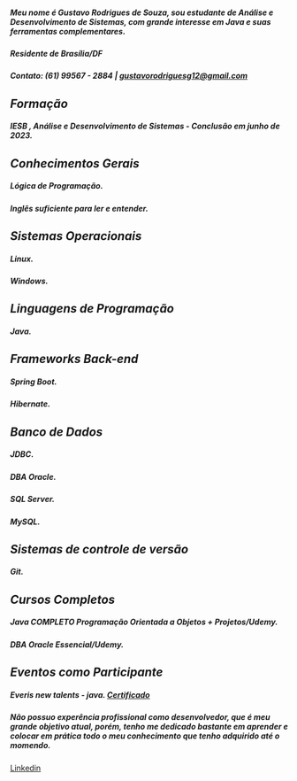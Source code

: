 ##### Meu nome é Gustavo Rodrigues de Souza, sou estudante de Análise e Desenvolvimento de Sistemas, com grande interesse em Java e suas ferramentas complementares. 

##### Residente de Brasília/DF
##### Contato: (61) 99567 - 2884 | gustavorodriguesg12@gmail.com

## ***Formação*** 
##### IESB , Análise e Desenvolvimento de Sistemas - Conclusão em junho de 2023.

## ***Conhecimentos Gerais***
##### Lógica de Programação.
##### Inglês suficiente para ler e entender.

## ***Sistemas Operacionais***
##### Linux.
##### Windows.

## ***Linguagens de Programação***
##### Java.


## ***Frameworks Back-end***
##### Spring Boot.
##### Hibernate.


## ***Banco de Dados***
##### JDBC.
##### DBA Oracle.
##### SQL Server.
##### MySQL.

## ***Sistemas de controle de versão***
##### Git.

## ***Cursos Completos***
##### Java COMPLETO Programação Orientada a Objetos + Projetos/Udemy.
##### DBA Oracle Essencial/Udemy.

## ***Eventos como Participante***
##### Everis new talents - java. [Certificado](https://certificates.digitalinnovation.one/DEB6D696)

##### ***Não possuo experência profissional como desenvolvedor, que é meu grande objetivo atual, porém, tenho me dedicado bastante em aprender e colocar em prática todo o meu conhecimento que tenho adquirido até o momendo.***


[Linkedin](https://www.linkedin.com/in/gustavordesouza/)
